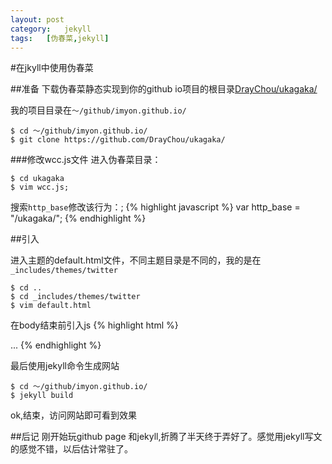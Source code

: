 ```yaml
---
layout:	post
category:	jekyll
tags:	[伪春菜,jekyll]
---
```


#在jkyll中使用伪春菜

##准备
下载伪春菜静态实现到你的github io项目的根目录[DrayChou/ukagaka/](https://github.com/DrayChou/ukagaka/)

我的项目目录在`～/github/imyon.github.io/`

	$ cd ～/github/imyon.github.io/
	$ git clone https://github.com/DrayChou/ukagaka/

###修改wcc.js文件
进入伪春菜目录：

	$ cd ukagaka
	$ vim wcc.js;

搜索`http_base`修改该行为：;
{% highlight javascript %}
var http_base = "/ukagaka/";
{% endhighlight %}

<!--break-->

##引入

进入主题的default.html文件，不同主题目录是不同的，我的是在`_includes/themes/twitter`

	$ cd ..
	$ cd _includes/themes/twitter
	$ vim default.html
在body结束前引入js
{% highlight html %}
<body>
	...
	<!--引入伪春菜-->
	<script src="http://code.jquery.com/jquery.min.js"></script>
	<script type="text/javascript" src="/ukagaka/wcc.js"></script>
</body>
{% endhighlight %}

最后使用jekyll命令生成网站

	$ cd ～/github/imyon.github.io/
	$ jekyll build

ok,结束，访问网站即可看到效果

##后记
刚开始玩github page 和jekyll,折腾了半天终于弄好了。感觉用jekyll写文的感觉不错，以后估计常驻了。
